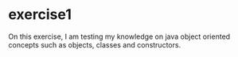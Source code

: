 # exercise1
On this exercise, I am testing my knowledge on java object oriented concepts such as objects, classes and constructors. 

